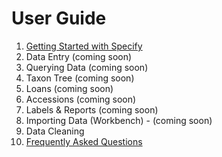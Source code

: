 # User Guide

1. [Getting Started with Specify](https://github.com/NHMDenmark/DanSpecify/blob/master/Documentation/User%20Guide/1.%20Getting%20Started.md)
1. Data Entry (coming soon)
1. Querying Data (coming soon)
1. Taxon Tree (coming soon)
1. Loans (coming soon)
1. Accessions  (coming soon)
1. Labels & Reports  (coming soon)
1. Importing Data (Workbench) - (coming soon)
1. Data Cleaning 
1. [Frequently Asked Questions](https://github.com/NHMDenmark/DanSpecify/blob/master/Documentation/User%20Guide/8.%20FAQ.md)

